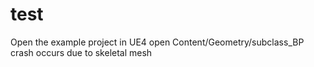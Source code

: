 # test

Open the example project in UE4
open Content/Geometry/subclass_BP
crash occurs due to skeletal mesh
